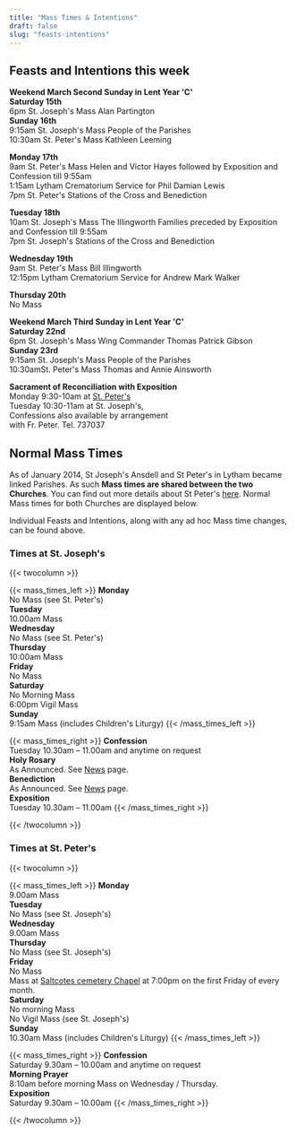 ```yaml
---
title: "Mass Times & Intentions"
draft: false
slug: "feasts-intentions"
---
```


## Feasts and Intentions this week

**Weekend March Second Sunday in Lent Year 'C'**  
**Saturday 15th**  
6pm St. Joseph's Mass Alan Partington  
**Sunday 16th**  
9:15am St. Joseph's Mass People of the Parishes  
10:30am St. Peter's Mass Kathleen Leeming  

**Monday 17th**  
9am St. Peter's Mass Helen and Victor Hayes followed by Exposition and Confession till 9:55am  
1:15am Lytham Crematorium Service for Phil Damian Lewis  
7pm St. Peter's Stations of the Cross and Benediction  

**Tuesday 18th**  
10am St. Joseph's Mass The Illingworth Families preceded by Exposition and Confession till 9:55am  
7pm St. Joseph's Stations of the Cross and Benediction  

**Wednesday 19th**  
9am St. Peter's Mass Bill Illingworth  
12:15pm Lytham Crematorium Service for Andrew Mark Walker  

**Thursday 20th**  
No Mass  

**Weekend March Third Sunday in Lent Year 'C'**  
**Saturday 22nd**  
6pm St. Joseph's Mass Wing Commander Thomas Patrick Gibson  
**Sunday 23rd**  
9:15am St. Joseph's Mass People of the Parishes  
10:30amSt. Peter's Mass Thomas and Annie Ainsworth  
  
**Sacrament of Reconciliation with Exposition**  
Monday 9:30-10am at [St. Peter's](https://www.stpeterslytham.co.uk/)  
Tuesday 10:30-11am at St. Joseph's,  
Confessions also available by arrangement  
with Fr. Peter. Tel. 737037

## Normal Mass Times

As of January 2014, St Joseph's Ansdell and St Peter's in Lytham became linked Parishes. As such **Mass times are shared between the two Churches**. You can find out more details about St Peter's [here](https://www.stpeterslytham.co.uk/). Normal Mass times for both Churches are displayed below.

Individual Feasts and Intentions, along with any ad hoc Mass time changes, can be found above.

### Times at St. Joseph's

{{< twocolumn >}}

{{< mass_times_left >}}
**Monday**  
No Mass (see St. Peter's)  
**Tuesday**  
10.00am Mass  
**Wednesday**  
No Mass (see St. Peter's)  
**Thursday**  
10:00am Mass  
**Friday**  
No Mass  
**Saturday**  
No Morning Mass  
6:00pm Vigil Mass  
**Sunday**  
9:15am Mass (includes Children's Liturgy)
{{< /mass_times_left >}}

{{< mass_times_right >}}
**Confession**  
Tuesday 10.30am – 11.00am and anytime on request  
**Holy Rosary**  
As Announced. See [News](/news) page.  
**Benediction**  
As Announced. See [News](/news) page.  
**Exposition**  
Tuesday 10.30am – 11.00am
{{< /mass_times_right >}}

{{< /twocolumn >}}

### Times at St. Peter's

{{< twocolumn >}}

{{< mass_times_left >}}
**Monday**  
9.00am Mass  
**Tuesday**  
No Mass (see St. Joseph's)  
**Wednesday**  
9.00am Mass  
**Thursday**  
No Mass (see St. Joseph's)  
**Friday**  
No Mass  
Mass at [Saltcotes cemetery Chapel](https://goo.gl/maps/McT83) at 7:00pm on the first Friday of every month.  
**Saturday**  
No morning Mass  
No Vigil Mass (see St. Joseph's)  
**Sunday**  
10.30am Mass (includes Children's Liturgy)
{{< /mass_times_left >}}

{{< mass_times_right >}}
**Confession**  
Saturday 9.30am – 10.00am and anytime on request  
**Morning Prayer**  
8:10am before morning Mass on Wednesday / Thursday.  
**Exposition**  
Saturday 9.30am – 10.00am
{{< /mass_times_right >}}

{{< /twocolumn >}}
